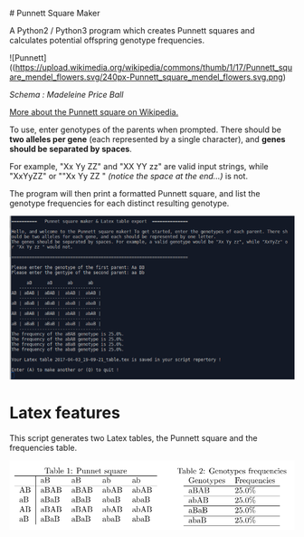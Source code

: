 # Punnett Square Maker

A Python2 / Python3 program which creates Punnett squares and calculates potential offspring genotype frequencies.

![Punnett]((https://upload.wikimedia.org/wikipedia/commons/thumb/1/17/Punnett_square_mendel_flowers.svg/240px-Punnett_square_mendel_flowers.svg.png)

*Schema : Madeleine Price Ball*

[More about the Punnett square on Wikipedia.](https://en.wikipedia.org/wiki/Punnett_square)

To use, enter genotypes of the parents when prompted. There should be **two alleles per gene** (each represented by a single character), and **genes should be separated by spaces**.

For example, "Xx Yy ZZ" and "XX YY zz" are valid input strings, while "XxYyZZ" or ""Xx Yy ZZ " *(notice the space at the end...)* is not. 

The program will then print a formatted Punnett square, and list the genotype frequencies for each distinct resulting genotype.

![Img](screenshot1.png)

# Latex features
This script generates two Latex tables, the Punnett square and the frequencies table. 

![Img](screenshot2.png)


